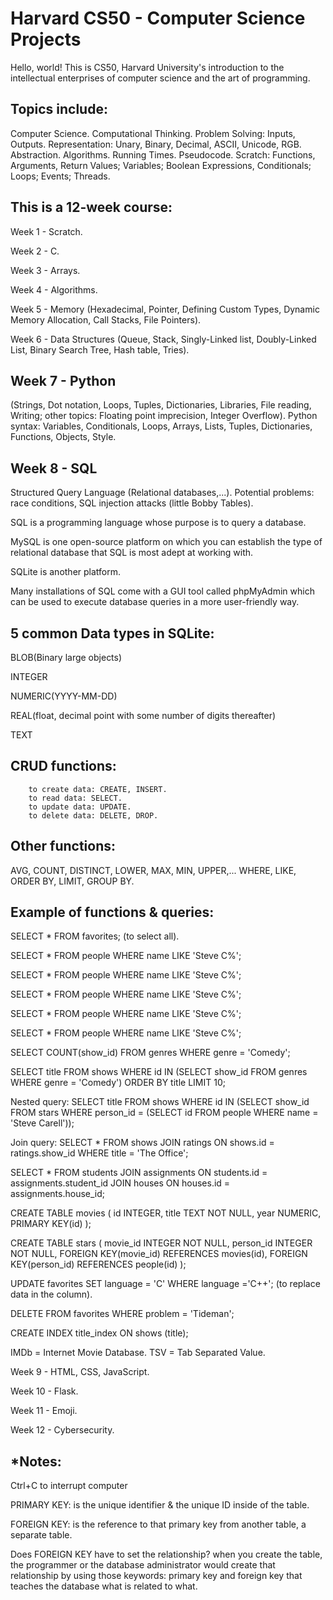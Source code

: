 # Harvard CS50 - Computer Science Projects
Hello, world! This is CS50, Harvard University's introduction to the intellectual enterprises of computer science and the art of programming.

Topics include:
--
Computer Science. Computational Thinking. Problem Solving: Inputs, Outputs. Representation: Unary, Binary, Decimal, ASCII, Unicode, RGB. Abstraction. Algorithms. Running Times. Pseudocode. Scratch: Functions, Arguments, Return Values; Variables; Boolean Expressions, Conditionals; Loops; Events; Threads.

This is a 12-week course:
--

Week 1 - Scratch.

Week 2 - C.

Week 3 - Arrays.

Week 4 - Algorithms.

Week 5 - Memory (Hexadecimal, Pointer, Defining Custom Types, Dynamic Memory Allocation, Call Stacks, File Pointers).

Week 6 - Data Structures (Queue, Stack, Singly-Linked list, Doubly-Linked List, Binary Search Tree, Hash table, Tries).

Week 7 - Python
--
(Strings, Dot notation, Loops, Tuples, Dictionaries, Libraries, File reading, Writing; other topics: Floating point imprecision, Integer Overflow).
Python syntax: Variables, Conditionals, Loops, Arrays, Lists, Tuples, Dictionaries, Functions, Objects, Style.

Week 8 - SQL
--
Structured Query Language (Relational databases,...). Potential problems: race conditions, SQL injection attacks (little Bobby Tables).

SQL is a programming language whose purpose is to query a database.

MySQL is one open-source platform on which you can establish the type of relational database that SQL is most adept at working with.

SQLite is another platform.

Many installations of SQL come with a GUI tool called phpMyAdmin which can be used to execute database queries in a more user-friendly way.

5 common Data types in SQLite:
--
BLOB(Binary large objects)

INTEGER

NUMERIC(YYYY-MM-DD)

REAL(float, decimal point with some number of digits thereafter)

TEXT

CRUD functions:
--
        to create data: CREATE, INSERT.
        to read data: SELECT.
        to update data: UPDATE.
        to delete data: DELETE, DROP.
 
Other functions: 
--
AVG, COUNT, DISTINCT, LOWER, MAX, MIN, UPPER,...
WHERE, LIKE, ORDER BY, LIMIT, GROUP BY.

Example of functions & queries:
--
SELECT * FROM favorites;  (to select all).

SELECT * FROM people WHERE name LIKE 'Steve C%';

SELECT * FROM people WHERE name LIKE 'Steve C%';

SELECT * FROM people WHERE name LIKE 'Steve C%';

SELECT * FROM people WHERE name LIKE 'Steve C%';

SELECT * FROM people WHERE name LIKE 'Steve C%';



SELECT COUNT(show_id) FROM genres WHERE genre = 'Comedy';

SELECT title FROM shows WHERE id IN (SELECT show_id FROM genres WHERE genre = 'Comedy') ORDER BY title LIMIT 10;

Nested query:
SELECT title FROM shows WHERE id IN (SELECT show_id FROM stars WHERE person_id = (SELECT id FROM people WHERE name = 'Steve Carell'));

Join query:
SELECT * FROM shows 
JOIN ratings ON shows.id = ratings.show_id 
WHERE title = 'The Office';

SELECT * FROM students 
JOIN assignments ON students.id = assignments.student_id
JOIN houses ON houses.id = assignments.house_id;

CREATE TABLE movies (
                    id INTEGER,
                    title TEXT NOT NULL,
                    year NUMERIC,
                    PRIMARY KEY(id)
                );
                
CREATE TABLE stars (
                movie_id INTEGER NOT NULL,
                person_id INTEGER NOT NULL,
                FOREIGN KEY(movie_id) REFERENCES movies(id),
                FOREIGN KEY(person_id) REFERENCES people(id)
            );

UPDATE favorites SET language = 'C' WHERE language ='C++';  (to replace data in the column).

DELETE FROM favorites WHERE problem = 'Tideman';

CREATE INDEX title_index ON shows (title);

IMDb = Internet Movie Database.
TSV = Tab Separated Value.

Week 9 - HTML, CSS, JavaScript.

Week 10 - Flask.

Week 11 - Emoji.

Week 12 - Cybersecurity.

*Notes:
--

Ctrl+C to interrupt computer

PRIMARY KEY: is the unique identifier & the unique ID inside of the table.

FOREIGN KEY: is the reference to that primary key from another table, a separate table.

Does FOREIGN KEY have to set the relationship? when you create the table, the programmer or the database administrator would create that relationship by using those keywords: primary key and foreign key that teaches the database what is related to what.
